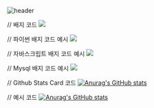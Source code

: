 
![header](https://capsule-render.vercel.app/api?type=blur&color=ff78a9&height=300&section=header&text=WELCOME)

// 배지 코드
<img src="https://img.shields.io/badge/공식_명칭-공식_색상_코드?style=flat-square&logo=공식_명칭&logoColor=white"/>

// 파이썬 배지 코드 예시
<img src="https://img.shields.io/badge/Python-3776AB?style=flat-square&logo=Python&logoColor=white"/>

// 자바스크립트 배지 코드 예시
<img src="https://img.shields.io/badge/JavaScript-F7DF1E?style=flat-square&logo=JavaScript&logoColor=white"/>

// Mysql 배지 코드 예시
<img src="https://img.shields.io/badge/MySQL-4479A1?style=flat-square&logo=MySQL&logoColor=white"/>


// Github Stats Card 코드
[![Anurag's GitHub stats](https://github-readme-stats.vercel.app/api?username=20210835)](https://github.com/anuraghazra/github-readme-stats)
 
// 예시 코드
[![Anurag's GitHub stats](https://github-readme-stats.vercel.app/api?username=20210835)](https://github.com/anuraghazra/github-readme-stats)
